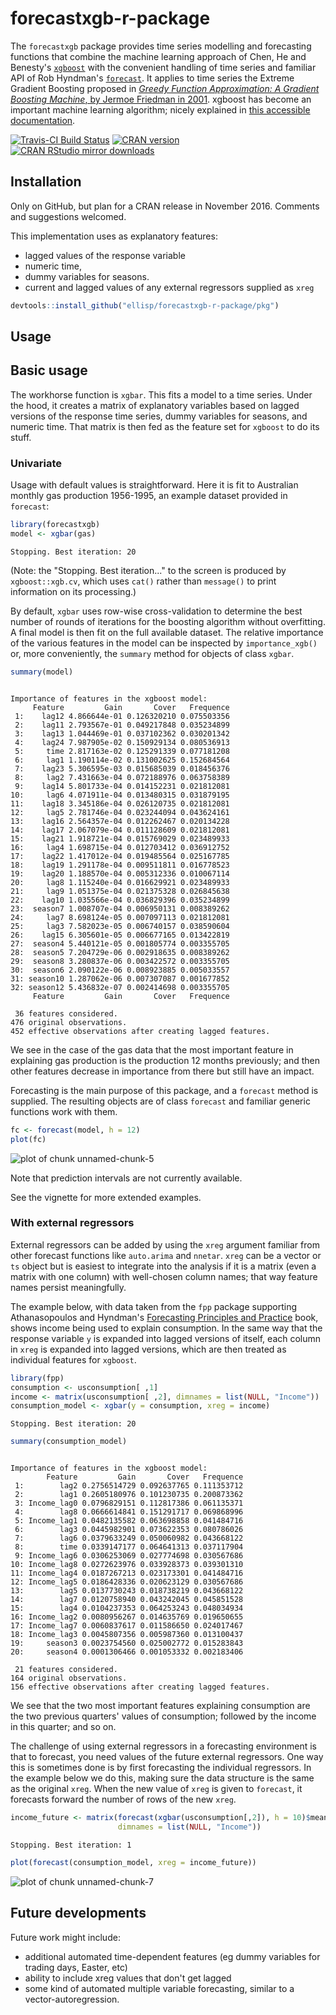 # forecastxgb-r-package
The `forecastxgb` package provides time series modelling and forecasting functions that combine the machine learning approach of Chen, He and Benesty's [`xgboost`](https://CRAN.R-project.org/package=xgboost) with the convenient handling of time series and familiar API of Rob Hyndman's [`forecast`](http://github.com/robjhyndman/forecast).  It applies to time series the Extreme Gradient Boosting proposed in [*Greedy Function Approximation: A Gradient Boosting Machine*, by Jermoe Friedman in 2001](http://www.jstor.org/stable/2699986). xgboost has become an important machine learning algorithm; nicely explained in [this accessible documentation](http://xgboost.readthedocs.io/en/latest/model.html).

[![Travis-CI Build Status](https://travis-ci.org/ellisp/forecastxgb-r-package.svg?branch=master)](https://travis-ci.org/ellisp/forecastxgb-r-package)
[![CRAN version](http://www.r-pkg.org/badges/version/forecastxgb)](http://www.r-pkg.org/pkg/forecastxgb)
[![CRAN RStudio mirror downloads](http://cranlogs.r-pkg.org/badges/forecastxgb)](http://www.r-pkg.org/pkg/forecastxgb)


## Installation
Only on GitHub, but plan for a CRAN release in November 2016.  Comments and suggestions welcomed.

This implementation uses as explanatory features: 

* lagged values of the response variable
* numeric time,
* dummy variables for seasons.
* current and lagged values of any external regressors supplied as `xreg`





```r
devtools::install_github("ellisp/forecastxgb-r-package/pkg")
```

## Usage


## Basic usage

The workhorse function is `xgbar`.  This fits a model to a time series.  Under the hood, it creates a matrix of explanatory variables based on lagged versions of the response time series, dummy variables for seasons, and numeric time.  That matrix is then fed as the feature set for `xgboost` to do its stuff.

### Univariate

Usage with default values is straightforward.  Here it is fit to Australian monthly gas production 1956-1995, an example dataset provided in `forecast`:

```r
library(forecastxgb)
model <- xgbar(gas)
```

```
Stopping. Best iteration: 20
```
(Note: the "Stopping. Best iteration..." to the screen is produced by `xgboost::xgb.cv`, which uses `cat()` rather than `message()` to print information on its processing.)

By default, `xgbar` uses row-wise cross-validation to determine the best number of rounds of iterations for the boosting algorithm without overfitting.  A final model is then fit on the full available dataset.  The relative importance of the various features in the model can be inspected by `importance_xgb()` or, more conveniently, the `summary` method for objects of class `xgbar`.



```r
summary(model)
```

```

Importance of features in the xgboost model:
     Feature         Gain       Cover   Frequence
 1:    lag12 4.866644e-01 0.126320210 0.075503356
 2:    lag11 2.793567e-01 0.049217848 0.035234899
 3:    lag13 1.044469e-01 0.037102362 0.030201342
 4:    lag24 7.987905e-02 0.150929134 0.080536913
 5:     time 2.817163e-02 0.125291339 0.077181208
 6:     lag1 1.190114e-02 0.131002625 0.152684564
 7:    lag23 5.306595e-03 0.015685039 0.018456376
 8:     lag2 7.431663e-04 0.072188976 0.063758389
 9:    lag14 5.801733e-04 0.014152231 0.021812081
10:     lag6 4.071911e-04 0.013480315 0.031879195
11:    lag18 3.345186e-04 0.026120735 0.021812081
12:     lag5 2.781746e-04 0.023244094 0.043624161
13:    lag16 2.564357e-04 0.012262467 0.020134228
14:    lag17 2.067079e-04 0.011128609 0.021812081
15:    lag21 1.918721e-04 0.015769029 0.023489933
16:     lag4 1.698715e-04 0.012703412 0.036912752
17:    lag22 1.417012e-04 0.019485564 0.025167785
18:    lag19 1.291178e-04 0.009511811 0.016778523
19:    lag20 1.188570e-04 0.005312336 0.010067114
20:     lag8 1.115240e-04 0.016629921 0.023489933
21:     lag9 1.051375e-04 0.021375328 0.026845638
22:    lag10 1.035566e-04 0.036829396 0.035234899
23:  season7 1.008707e-04 0.006950131 0.008389262
24:     lag7 8.698124e-05 0.007097113 0.021812081
25:     lag3 7.582023e-05 0.006740157 0.038590604
26:    lag15 6.305601e-05 0.006677165 0.013422819
27:  season4 5.440121e-05 0.001805774 0.003355705
28:  season5 7.204729e-06 0.002918635 0.008389262
29:  season8 3.280837e-06 0.003422572 0.003355705
30:  season6 2.090122e-06 0.008923885 0.005033557
31: season10 1.287062e-06 0.007307087 0.001677852
32: season12 5.436832e-07 0.002414698 0.003355705
     Feature         Gain       Cover   Frequence

 36 features considered.
476 original observations.
452 effective observations after creating lagged features.
```
We see in the case of the gas data that the most important feature in explaining gas production is the production 12 months previously; and then other features decrease in importance from there but still have an impact.

Forecasting is the main purpose of this package, and a `forecast` method is supplied.  The resulting objects are of class `forecast` and familiar generic functions work with them.


```r
fc <- forecast(model, h = 12)
plot(fc)
```

![plot of chunk unnamed-chunk-5](figure/unnamed-chunk-5-1.png)

Note that prediction intervals are not currently available.

See the vignette for more extended examples.

### With external regressors
External regressors can be added by using the `xreg` argument familiar from other forecast functions like `auto.arima` and `nnetar`.  `xreg` can be a vector or `ts` object but is easiest to integrate into the analysis if it is a matrix (even a matrix with one column) with well-chosen column names; that way feature names persist meaningfully.  

The example below, with data taken from the `fpp` package supporting Athanasopoulos and Hyndman's [Forecasting Principles and Practice](https://www.otexts.org/fpp) book, shows income being used to explain consumption.  In the same way that the response variable `y` is expanded into lagged versions of itself, each column in `xreg` is expanded into lagged versions, which are then treated as individual features for `xgboost`.


```r
library(fpp)
consumption <- usconsumption[ ,1]
income <- matrix(usconsumption[ ,2], dimnames = list(NULL, "Income"))
consumption_model <- xgbar(y = consumption, xreg = income)
```

```
Stopping. Best iteration: 20
```

```r
summary(consumption_model)
```

```

Importance of features in the xgboost model:
        Feature         Gain       Cover   Frequence
 1:        lag2 0.2756514729 0.092637765 0.111353712
 2:        lag1 0.2605180976 0.101230735 0.200873362
 3: Income_lag0 0.0796829151 0.112817386 0.061135371
 4:        lag8 0.0666614841 0.151291717 0.069868996
 5: Income_lag1 0.0482135582 0.063698858 0.041484716
 6:        lag3 0.0445982901 0.073622353 0.080786026
 7:        lag6 0.0379633249 0.050060982 0.043668122
 8:        time 0.0339147177 0.064641313 0.037117904
 9: Income_lag6 0.0306253069 0.027774698 0.030567686
10: Income_lag8 0.0272623976 0.033928373 0.039301310
11: Income_lag4 0.0187267213 0.023173301 0.041484716
12: Income_lag5 0.0186428336 0.020623129 0.030567686
13:        lag5 0.0137730243 0.018738219 0.043668122
14:        lag7 0.0120758940 0.043242045 0.045851528
15:        lag4 0.0104237353 0.064253243 0.048034934
16: Income_lag2 0.0080956267 0.014635769 0.019650655
17: Income_lag7 0.0060837617 0.011586650 0.024017467
18: Income_lag3 0.0045807356 0.005987360 0.013100437
19:     season3 0.0023754560 0.025002772 0.015283843
20:     season4 0.0001306466 0.001053332 0.002183406

 21 features considered.
164 original observations.
156 effective observations after creating lagged features.
```
We see that the two most important features explaining consumption are the two previous quarters' values of consumption; followed by the income in this quarter; and so on.


The challenge of using external regressors in a forecasting environment is that to forecast, you need values of the future external regressors.  One way this is sometimes done is by first forecasting the individual regressors.  In the example below we do this, making sure the data structure is the same as the original `xreg`.  When the new value of `xreg` is given to `forecast`, it forecasts forward the number of rows of the new `xreg`.  

```r
income_future <- matrix(forecast(xgbar(usconsumption[,2]), h = 10)$mean, 
                        dimnames = list(NULL, "Income"))
```

```
Stopping. Best iteration: 1
```

```r
plot(forecast(consumption_model, xreg = income_future))
```

![plot of chunk unnamed-chunk-7](figure/unnamed-chunk-7-1.png)

## Future developments
Future work might include: 

* additional automated time-dependent features (eg dummy variables for trading days, Easter, etc)
* ability to include xreg values that don't get lagged
* some kind of automated multiple variable forecasting, similar to a vector-autoregression.

